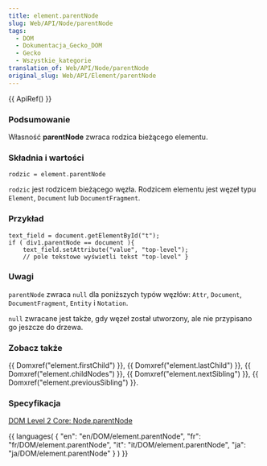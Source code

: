 ```yaml
---
title: element.parentNode
slug: Web/API/Node/parentNode
tags:
  - DOM
  - Dokumentacja_Gecko_DOM
  - Gecko
  - Wszystkie_kategorie
translation_of: Web/API/Node/parentNode
original_slug: Web/API/Element/parentNode
---
```

{{ ApiRef() }}

### Podsumowanie

Własność **parentNode** zwraca rodzica bieżącego elementu.

### Składnia i wartości

    rodzic = element.parentNode

`rodzic` jest rodzicem bieżącego węzła. Rodzicem elementu jest węzeł typu `Element`, `Document` lub `DocumentFragment`.

### Przykład

    text_field = document.getElementById("t");
    if ( div1.parentNode == document ){
        text_field.setAttribute("value", "top-level");
        // pole tekstowe wyświetli tekst "top-level" }

### Uwagi

`parentNode` zwraca `null` dla poniższych typów węzłów: `Attr`, `Document`, `DocumentFragment`, `Entity` i `Notation`.

`null` zwracane jest także, gdy węzeł został utworzony, ale nie przypisano go jeszcze do drzewa.

### Zobacz także

{{ Domxref("element.firstChild") }}, {{ Domxref("element.lastChild") }}, {{ Domxref("element.childNodes") }}, {{ Domxref("element.nextSibling") }}, {{ Domxref("element.previousSibling") }}.

### Specyfikacja

[DOM Level 2 Core: Node.parentNode](http://www.w3.org/TR/DOM-Level-2-Core/core.html#ID-1060184317)





{{ languages( { "en": "en/DOM/element.parentNode", "fr": "fr/DOM/element.parentNode", "it": "it/DOM/element.parentNode", "ja": "ja/DOM/element.parentNode" } ) }}
